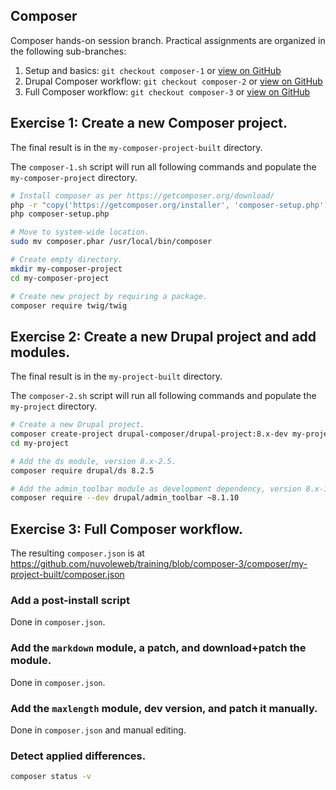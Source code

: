 ## Composer
Composer hands-on session branch. Practical assignments are organized in the following sub-branches:

1. Setup and basics: `git checkout composer-1` or [view on GitHub](https://github.com/nuvoleweb/training/tree/composer-1)
2. Drupal Composer workflow: `git checkout composer-2` or [view on GitHub](https://github.com/nuvoleweb/training/tree/composer-2)
3. Full Composer workflow: `git checkout composer-3` or [view on GitHub](https://github.com/nuvoleweb/training/tree/composer-3)

## Exercise 1: Create a new Composer project.

The final result is in the `my-composer-project-built` directory.

The `composer-1.sh` script will run all following commands and populate the `my-composer-project` directory.

```bash
# Install composer as per https://getcomposer.org/download/
php -r "copy('https://getcomposer.org/installer', 'composer-setup.php');"
php composer-setup.php

# Move to system-wide location.
sudo mv composer.phar /usr/local/bin/composer

# Create empty directory.
mkdir my-composer-project
cd my-composer-project

# Create new project by requiring a package.
composer require twig/twig
```

## Exercise 2: Create a new Drupal project and add modules.

The final result is in the `my-project-built` directory.

The `composer-2.sh` script will run all following commands and populate the `my-project` directory.

```bash
# Create a new Drupal project.
composer create-project drupal-composer/drupal-project:8.x-dev my-project --stability dev --no-interaction
cd my-project

# Add the ds module, version 8.x-2.5.
composer require drupal/ds 8.2.5

# Add the admin_toolbar module as development dependency, version 8.x-1.10 to 8.x-2.0 not included.
composer require --dev drupal/admin_toolbar ~8.1.10
```

## Exercise 3: Full Composer workflow.

The resulting `composer.json` is at https://github.com/nuvoleweb/training/blob/composer-3/composer/my-project-built/composer.json

### Add a post-install script

Done in `composer.json`.

### Add the `markdown` module, a patch, and download+patch the module.

Done in `composer.json`.

### Add the `maxlength` module, dev version, and patch it manually.

Done in `composer.json` and manual editing.

### Detect applied differences.

```bash
composer status -v
```
